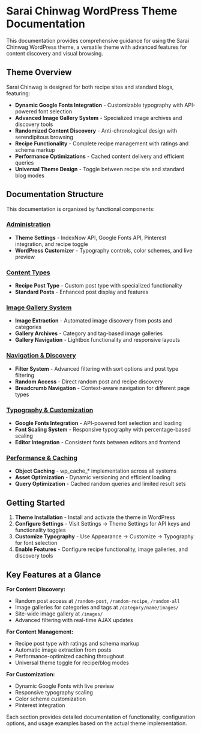 # Sarai Chinwag WordPress Theme Documentation

This documentation provides comprehensive guidance for using the Sarai Chinwag WordPress theme, a versatile theme with advanced features for content discovery and visual browsing.

## Theme Overview

Sarai Chinwag is designed for both recipe sites and standard blogs, featuring:

- **Dynamic Google Fonts Integration** - Customizable typography with API-powered font selection
- **Advanced Image Gallery System** - Specialized image archives and discovery tools
- **Randomized Content Discovery** - Anti-chronological design with serendipitous browsing
- **Recipe Functionality** - Complete recipe management with ratings and schema markup
- **Performance Optimizations** - Cached content delivery and efficient queries
- **Universal Theme Design** - Toggle between recipe site and standard blog modes

## Documentation Structure

This documentation is organized by functional components:

### [Administration](administration/)
- **Theme Settings** - IndexNow API, Google Fonts API, Pinterest integration, and recipe toggle
- **WordPress Customizer** - Typography controls, color schemes, and live preview

### [Content Types](content-types/)  
- **Recipe Post Type** - Custom post type with specialized functionality
- **Standard Posts** - Enhanced post display and features

### [Image Gallery System](image-gallery/)
- **Image Extraction** - Automated image discovery from posts and categories
- **Gallery Archives** - Category and tag-based image galleries
- **Gallery Navigation** - Lightbox functionality and responsive layouts

### [Navigation & Discovery](navigation/)
- **Filter System** - Advanced filtering with sort options and post type filtering
- **Random Access** - Direct random post and recipe discovery
- **Breadcrumb Navigation** - Context-aware navigation for different page types

### [Typography & Customization](typography/)
- **Google Fonts Integration** - API-powered font selection and loading
- **Font Scaling System** - Responsive typography with percentage-based scaling
- **Editor Integration** - Consistent fonts between editors and frontend

### [Performance & Caching](performance/)
- **Object Caching** - wp_cache_* implementation across all systems
- **Asset Optimization** - Dynamic versioning and efficient loading
- **Query Optimization** - Cached random queries and limited result sets

## Getting Started

1. **Theme Installation** - Install and activate the theme in WordPress
2. **Configure Settings** - Visit Settings → Theme Settings for API keys and functionality toggles
3. **Customize Typography** - Use Appearance → Customize → Typography for font selection
4. **Enable Features** - Configure recipe functionality, image galleries, and discovery tools

## Key Features at a Glance

**For Content Discovery:**
- Random post access at `/random-post`, `/random-recipe`, `/random-all`
- Image galleries for categories and tags at `/category/name/images/`
- Site-wide image gallery at `/images/`
- Advanced filtering with real-time AJAX updates

**For Content Management:**
- Recipe post type with ratings and schema markup
- Automatic image extraction from posts
- Performance-optimized caching throughout
- Universal theme toggle for recipe/blog modes

**For Customization:**
- Dynamic Google Fonts with live preview
- Responsive typography scaling
- Color scheme customization
- Pinterest integration

Each section provides detailed documentation of functionality, configuration options, and usage examples based on the actual theme implementation.